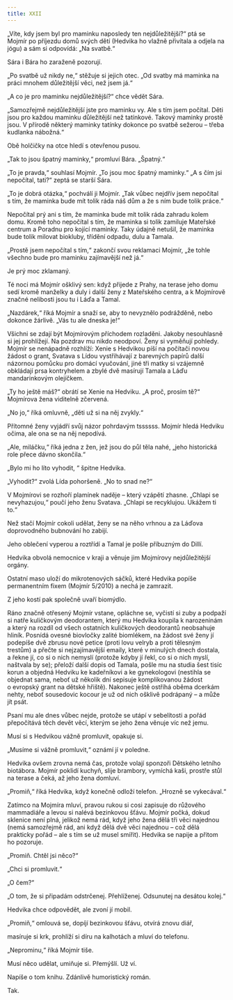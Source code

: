 ```yaml
---
title: XXII
---
```


„Víte, kdy jsem byl pro maminku naposledy ten nejdůležitější?“ ptá se Mojmír po příjezdu domů svých dětí (Hedvika ho vlažně přivítala a odjela na jógu) a sám si odpovídá: „Na svatbě.“

Sára i Bára ho zaraženě pozorují.

„Po svatbě už nikdy ne,“ stěžuje si jejich otec. „Od svatby má maminka na práci mnohem důležitější věci, než jsem já.“

„A co je pro maminku nejdůležitější?“ chce vědět Sára.

„Samozřejmě nejdůležitější jste pro maminku vy. Ale s tím jsem počítal. Děti jsou pro každou maminku důležitější než tatínkové. Takový maminky prostě jsou. V přírodě některý maminky tatínky dokonce po svatbě sežerou – třeba kudlanka nábožná.“

Obě holčičky na otce hledí s otevřenou pusou.

„Tak to jsou špatný maminky,“ promluví Bára. „Špatný.“

„To je pravda,“ souhlasí Mojmír. „To jsou moc špatný maminky.“ „A s čím jsi nepočítal, tati?“ zeptá se starší Sára.

„To je dobrá otázka,“ pochválí ji Mojmír. „Tak vůbec nejdřív jsem nepočítal s tím, že maminka bude mít tolik ráda náš dům a že s ním bude tolik práce.“

Nepočítal prý ani s tím, že maminka bude mít tolik ráda zahradu kolem domu. Kromě toho nepočítal s tím, že maminka si tolik zamiluje Mateřské centrum a Poradnu pro kojící maminky. Taky údajně netušil, že maminka bude tolik milovat biokluby, třídění odpadu, dulu a Tamala.

„Prostě jsem nepočítal s tím,“ zakončí svou reklamaci Mojmír, „že tohle všechno bude pro maminku zajímavější než já.“

Je prý moc zklamaný.

  

Té noci má Mojmír ošklivý sen: když přijede z Prahy, na terase jeho domu sedí kromě manželky a duly i další ženy z Mateřského centra, a k Mojmírově značné nelibosti jsou tu i Láďa a Tamal.

„Nazdárek,“ říká Mojmír a snaží se, aby to nevyznělo podrážděně, nebo dokonce žárlivě. „Vás tu ale dneska je!“

Všichni se zdají být Mojmírovým příchodem rozladěni. Jakoby nesouhlasně si jej prohlížejí. Na pozdrav mu nikdo neodpoví. Ženy si vyměňují pohledy. Mojmír se nenápadně rozhlíží: Xenie s Hedvikou píší na počítači novou žádost o grant, Svatava s Lídou vystřihávají z barevných papírů další názornou pomůcku pro domácí vyučování, jiné tři matky si vzájemně obkládají prsa kontryhelem a zbylé dvě masírují Tamala a Láďu mandarinkovým olejíčkem.

„Ty ho ještě máš?“ obrátí se Xenie na Hedviku. „A proč, prosím tě?“ Mojmírova žena viditelně zčervená.

„No jo,“ říká omluvně, „děti už si na něj zvykly.“

Přítomné ženy vyjádří svůj názor pohrdavým tssssss. Mojmír hledá Hedviku očima, ale ona se na něj nepodívá.

„Ale, miláčku,“ říká jedna z žen, jež jsou do půl těla nahé, „jeho historická role přece dávno skončila.“

„Bylo mi ho líto vyhodit, “ špitne Hedvika.

„Vyhodit?“ zvolá Lída pohoršeně. „No to snad ne?“

V Mojmírovi se rozhoří plamínek naděje – který vzápětí zhasne. „Chlapi se nevyhazujou,“ poučí jeho ženu Svatava. „Chlapi se recyklujou. Ukážem ti to.“

Než stačí Mojmír cokoli udělat, ženy se na něho vrhnou a za Láďova doprovodného bubnování ho zabijí.

Jeho oblečení vyperou a roztřídí a Tamal je pošle příbuzným do Dillí.

Hedvika obvolá nemocnice v kraji a věnuje jim Mojmírovy nejdůležitější orgány.

Ostatní maso uloží do mikrotenových sáčků, které Hedvika popíše permanentním fixem (Mojmír 5/2010) a nechá je zamrazit.

Z jeho kostí pak společně uvaří biomýdlo.

  

Ráno značně otřesený Mojmír vstane, opláchne se, vyčistí si zuby a podpaží si natře kuličkovým deodorantem, který mu Hedvika koupila k narozeninám a který na rozdíl od všech ostatních kuličkových deodorantů neobsahuje hliník. Posnídá ovesné biovločky zalité biomlékem, na žádost své ženy jí podepíše dvě zbrusu nové petice (proti lovu velryb a proti tělesným trestům) a přečte si nejzajímavější emaily, které v minulých dnech dostala, a řekne jí, co si o nich nemyslí (protože kdyby jí řekl, co si o nich myslí, naštvala by se); přeloží další dopis od Tamala, pošle mu na studia šest tisíc korun a objedná Hedviku ke kadeřníkovi a ke gynekologovi (nestihla se objednat sama, neboť už několik dní sepisuje komplikovanou žádost o evropský grant na dětské hřiště). Nakonec ještě ostříhá oběma dcerkám nehty, neboť sousedovic kocour je už od nich ošklivě podrápaný – a může jít psát.

Psaní mu ale dnes vůbec nejde, protože se utápí v sebelítosti a pořád přepočítává těch devět věcí, kterým se jeho žena věnuje víc než jemu.

Musí si s Hedvikou vážně promluvit, opakuje si.

„Musíme si vážně promluvit,“ oznámí jí v poledne.

Hedvika ovšem zrovna nemá čas, protože volají sponzoři Dětského letního biotábora. Mojmír poklidí kuchyň, slije brambory, vymíchá kaši, prostře stůl na terase a čeká, až jeho žena domluví.

„Promiň,“ říká Hedvika, když konečně odloží telefon. „Hrozně se vykecával.“

Zatímco na Mojmíra mluví, pravou rukou si cosi zapisuje do růžového mammadiáře a levou si nalévá bezinkovou šťávu. Mojmír počká, dokud sklenice není plná, jelikož nemá rád, když jeho žena dělá tři věci najednou (nemá samozřejmě rád, ani když dělá dvě věci najednou – což dělá prakticky pořád – ale s tím se už musel smířit). Hedvika se napije a přitom ho pozoruje.

„Promiň. Chtěl jsi něco?“

„Chci si promluvit.“

„O čem?“

„O tom, že si připadám odstrčenej. Přehlíženej. Odsunutej na desátou kolej.“

Hedvika chce odpovědět, ale zvoní jí mobil.

„Promiň,“ omlouvá se, dopíjí bezinkovou šťávu, otvírá znovu diář,

masíruje si krk, prohlíží si díru na kalhotách a mluví do telefonu.

„Neprominu,“ říká Mojmír tiše.

Musí něco udělat, umiňuje si. Přemýšlí. Už ví.

Napíše o tom knihu. Zdánlivě humoristický román.

Tak.
